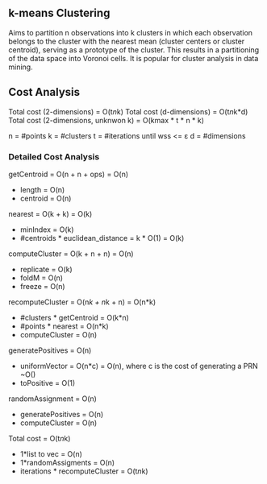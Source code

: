 ## k-means Clustering

Aims to partition n observations into k clusters in which each observation belongs to the cluster with the nearest mean (cluster centers or cluster centroid), serving as a prototype of the cluster. This results in a partitioning of the data space into Voronoi cells. It is popular for cluster analysis in data mining.

## Cost Analysis

Total cost (2-dimensions) = O(t*n*k)
Total cost (d-dimensions) = O(t*n*k*d)
Total cost (2-dimensions, unknwon k) = O(kmax * t * n * k)

n = #points
k = #clusters
t = #iterations until wss <= ε
d = #dimensions

### Detailed Cost Analysis

getCentroid = O(n + n + ops) = O(n)
  - length = O(n)
  - centroid = O(n)

nearest = O(k + k) = O(k)
  - minIndex = O(k)
  - #centroids * euclidean_distance = k * O(1) = O(k)

computeCluster = O(k + n + n) = O(n)
  - replicate = O(k)
  - foldM = O(n)
  - freeze = O(n)

recomputeCluster = O(n*k + n*k + n) = O(n*k)
  - #clusters * getCentroid = O(k*n)
  - #points * nearest = O(n*k)
  - computeCluster = O(n)

generatePositives = O(n)
  - uniformVector = O(n*c) = O(n), where c is the cost of generating a PRN ~O()
  - toPositive = O(1)

randomAssignment = O(n)
  - generatePositives = O(n)
  - computeCluster = O(n)

Total cost = O(t*n*k)
  - 1*list to vec                  = O(n)
  - 1*randomAssigments             = O(n)
  - iterations * recomputeCluster  = O(t*n*k)
